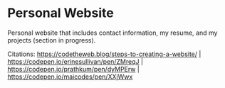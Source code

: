 # Personal Website
Personal website that includes contact information, my resume, and my projects (section in progress). 

<a name = "Citations">Citations</a>: https://codetheweb.blog/steps-to-creating-a-website/ | https://codepen.io/erinesullivan/pen/ZMreqJ | https://codepen.io/prathkum/pen/dyMPErw | https://codepen.io/maicodes/pen/XXjWwx
